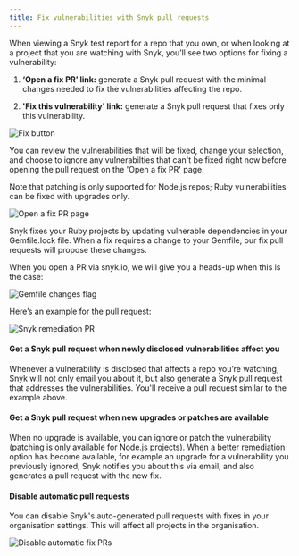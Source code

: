 ```yaml
---
title: Fix vulnerabilities with Snyk pull requests
---
```


When viewing a Snyk test report for a repo that you own, or when looking at a project that you are watching with Snyk, you’ll see two options for fixing a vulnerability:

1) **‘Open a fix PR’ link:**
generate a Snyk pull request with the minimal changes needed to fix the vulnerabilities affecting the repo.

2) **'Fix this vulnerability' link:**
generate a Snyk pull request that fixes only this vulnerability.

![Fix button](http://res.cloudinary.com/snyk/image/upload/c_scale,w_774/v1478172579/docs/Fix_vulnerabilities_with_a_pull_request.png)

You can review the vulnerabilities that will be fixed, change your selection, and choose to ignore any vulnerabilties that can't be fixed right now before opening the pull request on the 'Open a fix PR' page.

Note that patching is only supported for Node.js repos; Ruby vulnerabilities can be fixed with upgrades only.

![Open a fix PR page](https://res.cloudinary.com/snyk/image/upload/v1478172977/docs/Open_a_fix_PR.png)

Snyk fixes your Ruby projects by updating vulnerable dependencies in your Gemfile.lock file. When a fix requires a change to your Gemfile, our fix pull requests will propose these changes.

When you open a PR via snyk.io, we will give you a heads-up when this is the case:

![Gemfile changes flag](https://res.cloudinary.com/snyk/image/upload/v1482163010/docs/Gemfile-changes-flag.png)

Here’s an example for the pull request:

![Snyk remediation PR](https://res.cloudinary.com/snyk/image/upload/v1478173163/docs/Snyk_fix_PR_example.png)

#### Get a Snyk pull request when newly disclosed vulnerabilities affect you

Whenever a vulnerability is disclosed that affects a repo you’re watching, Snyk will not only email you about it, but also generate a Snyk pull request that addresses the vulnerabilities. You'll receive a pull request similar to the example above.

#### Get a Snyk pull request when new upgrades or patches are available

When no upgrade is available, you can ignore or patch the vulnerability (patching is only available for Node.js projects). When a better remediation option has become available, for example an upgrade for a vulnerability you previously ignored, Snyk notifies you about this via email, and also generates a pull request with the new fix.

#### Disable automatic pull requests

You can disable Snyk's auto-generated pull requests with fixes in your organisation settings. This will affect all projects in the organisation.

![Disable automatic fix PRs](https://res.cloudinary.com/snyk/image/upload/c_scale,w_365/v1485530032/docs/Auto_PR_settings.png)
